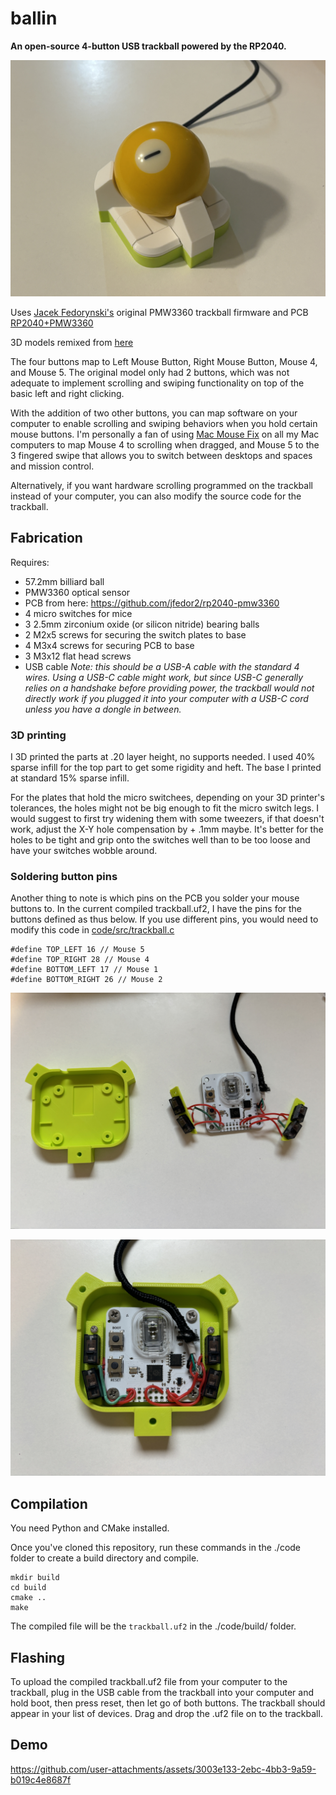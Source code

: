 # ballin

**An open-source 4-button USB trackball powered by the RP2040.**

![](./imgs/IMG_1.jpg)

Uses [Jacek Fedorynski's](https://github.com/jfedor2) original PMW3360 trackball firmware and PCB [RP2040+PMW3360](https://github.com/jfedor2/rp2040-pmw3360)

3D models remixed from [here](https://www.printables.com/model/267954-trackball-15de/comments)

The four buttons map to Left Mouse Button, Right Mouse Button, Mouse 4, and Mouse 5. The original model only had 2 buttons, which was not adequate to implement scrolling and swiping functionality on top of the basic left and right clicking.

With the addition of two other buttons, you can map software on your computer to enable scrolling and swiping behaviors when you hold certain mouse buttons. I'm personally a fan of using [Mac Mouse Fix](https://github.com/noah-nuebling/mac-mouse-fix) on all my Mac computers to map Mouse 4 to scrolling when dragged, and Mouse 5 to the 3 fingered swipe that allows you to switch between desktops and spaces and mission control. 

Alternatively, if you want hardware scrolling programmed on the trackball instead of your computer, you can also modify the source code for the trackball. 

## Fabrication
Requires:

- 57.2mm billiard ball
- PMW3360 optical sensor
- PCB from here: https://github.com/jfedor2/rp2040-pmw3360
- 4 micro switches for mice
- 3 2.5mm zirconium oxide (or silicon nitride) bearing balls
- 2 M2x5 screws for securing the switch plates to base 
- 4 M3x4 screws for securing PCB to base
- 3 M3x12 flat head screws
- USB cable *Note: this should be a USB-A cable with the standard 4 wires. Using a USB-C cable might work, but since USB-C generally relies on a handshake before providing power, the trackball would not directly work if you plugged it into your computer with a USB-C cord unless you have a dongle in between.*

### 3D printing
I 3D printed the parts at .20 layer height, no supports needed. I used 40% sparse infill for the top part to get some rigidity and heft. The base I printed at standard 15% sparse infill. 

For the plates that hold the micro switchees, depending on your 3D printer's tolerances, the holes might not be big enough to fit the micro switch legs. I would suggest to first try widening them with some tweezers, if that doesn't work, adjust the X-Y hole compensation by + .1mm maybe. It's better for the holes to be tight and grip onto the switches well than to be too loose and have your switches wobble around. 

### Soldering button pins
Another thing to note is which pins on the PCB you solder your mouse buttons to. In the current compiled trackball.uf2, I have the pins for the buttons defined as thus below. If you use different pins, you would need to modify this code in [code/src/trackball.c](https://github.com/SamIAm2000/ballin-rp2040-trackball/blob/main/code/src/trackball.c)
```
#define TOP_LEFT 16 // Mouse 5
#define TOP_RIGHT 28 // Mouse 4
#define BOTTOM_LEFT 17 // Mouse 1
#define BOTTOM_RIGHT 26 // Mouse 2
```

![IMG_2.JPG](./imgs/IMG_2.JPG)

![IMG_3.JPG](./imgs/IMG_3.JPG)

## Compilation

You need Python and CMake installed. 

Once you've cloned this repository, run these commands in the ./code folder to create a build directory and compile.
```
mkdir build
cd build
cmake ..
make
```
The compiled file will be the `trackball.uf2` in the ./code/build/ folder.

## Flashing
To upload the compiled trackball.uf2 file from your computer to the trackball, plug in the USB cable from the trackball into your computer and hold boot, then press reset, then let go of both buttons. The trackball should appear in your list of devices. Drag and drop the .uf2 file on to the trackball.

## Demo
https://github.com/user-attachments/assets/3003e133-2ebc-4bb3-9a59-b019c4e8687f

